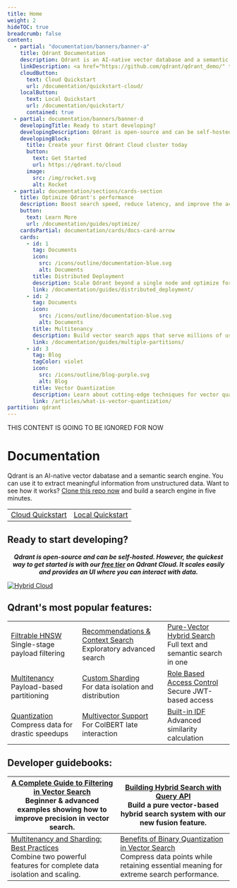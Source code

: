 ```yaml
---
title: Home
weight: 2
hideTOC: true
breadcrumb: false
content:
  - partial: "documentation/banners/banner-a"
    title: Qdrant Documentation
    description: Qdrant is an AI-native vector database and a semantic search engine. You can use it to extract meaningful information from unstructured data.
    linkDescription: <a href="https://github.com/qdrant/qdrant_demo/" target="_blank">Clone this repo now</a> and build a search engine in five minutes.
    cloudButton:
      text: Cloud Quickstart
      url: /documentation/quickstart-cloud/
    localButton:
      text: Local Quickstart
      url: /documentation/quickstart/
      contained: true
  - partial: documentation/banners/banner-d
    developingTitle: Ready to start developing?
    developingDescription: Qdrant is open-source and can be self-hosted. However, the quickest way to get started is with our <a href="https://qdrant.to/cloud" target="_blank">free tier</a> on Qdrant Cloud. It scales easily and provides a UI where you can interact with data.
    developingBlock:
      title: Create your first Qdrant Cloud cluster today
      button:
        text: Get Started
        url: https://qdrant.to/cloud
      image:
        src: /img/rocket.svg
        alt: Rocket
  - partial: documentation/sections/cards-section
    title: Optimize Qdrant's performance
    description: Boost search speed, reduce latency, and improve the accuracy and memory usage of your Qdrant deployment.
    button:
      text: Learn More
      url: /documentation/guides/optimize/
    cardsPartial: documentation/cards/docs-card-arrow
    cards:
      - id: 1
        tag: Documents
        icon:
          src: /icons/outline/documentation-blue.svg
          alt: Documents
        title: Distributed Deployment
        description: Scale Qdrant beyond a single node and optimize for high availability, fault tolerance, and billion-scale performance.
        link: /documentation/guides/distributed_deployment/
      - id: 2
        tag: Documents
        icon:
          src: /icons/outline/documentation-blue.svg
          alt: Documents
        title: Multitenancy
        description: Build vector search apps that serve millions of users. Learn about data isolation, security, and performance tuning.
        link: /documentation/guides/multiple-partitions/
      - id: 3
        tag: Blog
        tagColor: violet
        icon:
          src: /icons/outline/blog-purple.svg
          alt: Blog
        title: Vector Quantization
        description: Learn about cutting-edge techniques for vector quantization and how they can be used to improve search performance.
        link: /articles/what-is-vector-quantization/
partition: qdrant
---
```


THIS CONTENT IS GOING TO BE IGNORED FOR NOW

# Documentation

Qdrant is an AI-native vector dabatase and a semantic search engine. You can use it to extract meaningful information from unstructured data. Want to see how it works? [Clone this repo now](https://github.com/qdrant/qdrant_demo/) and build a search engine in five minutes.

|||
|-:|:-|
|[Cloud Quickstart](/documentation/quickstart-cloud/)|[Local Quickstart](/documentation/quick-start/)|


## Ready to start developing? 

***<p style="text-align: center;">Qdrant is open-source and can be self-hosted. However, the quickest way to get started is with our [free tier](https://qdrant.to/cloud) on Qdrant Cloud. It scales easily and provides an UI where you can interact with data.</p>***

[![Hybrid Cloud](/docs/homepage/cloud-cta.png)](https://qdrant.to/cloud)

## Qdrant's most popular features: 
||||
|:-|:-|:-|
|[Filtrable HNSW](/documentation/filtering/) </br> Single-stage payload filtering | [Recommendations & Context Search](/documentation/concepts/explore/#explore-the-data) </br> Exploratory advanced search| [Pure-Vector Hybrid Search](/documentation/hybrid-queries/)</br>Full text and semantic search in one|
|[Multitenancy](/documentation/guides/multiple-partitions/) </br> Payload-based partitioning|[Custom Sharding](/documentation/guides/distributed_deployment/#sharding) </br> For data isolation and distribution|[Role Based Access Control](/documentation/guides/security/?q=jwt#granular-access-control-with-jwt)</br>Secure JWT-based access |
|[Quantization](/documentation/guides/quantization/) </br> Compress data for drastic speedups|[Multivector Support](/documentation/concepts/vectors/?q=multivect#multivectors) </br> For ColBERT late interaction |[Built-in IDF](/documentation/concepts/indexing/?q=inverse+docu#idf-modifier) </br> Advanced similarity calculation|

## Developer guidebooks:

| [A Complete Guide to Filtering in Vector Search](/articles/vector-search-filtering/) </br> Beginner & advanced examples showing how to improve precision in vector search.| [Building Hybrid Search with Query API](/articles/hybrid-search/) </br> Build a pure vector-based hybrid search system with our new fusion feature.|
|----------------------------------------------|-------------------------------|
| [Multitenancy and Sharding: Best Practices](/articles/multitenancy/) </br> Combine two powerful features for complete data isolation and scaling.| [Benefits of Binary Quantization in Vector Search](/articles/binary-quantization/) </br> Compress data points while retaining essential meaning for extreme search performance.|